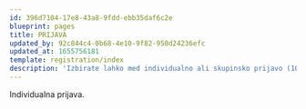 ```yaml
---
id: 396d7104-17e8-43a8-9fdd-ebb35daf6c2e
blueprint: pages
title: PRIJAVA
updated_by: 92c844c4-0b68-4e10-9f82-950d24236efc
updated_at: 1655756181
template: registration/index
description: 'Izbirate lahko med individualno ali skupinsko prijavo (10 ali več)'
---
```

Individualna prijava.
